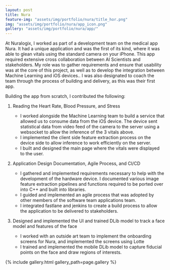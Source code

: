 ```yaml
---
layout: post
title: Nura
feature-img: "assets/img/portfolio/nura/title_hor.png"
img: "assets/img/portfolio/nura/app_icon.png"
gallery: "assets/img/portfolio/nura/app/"
---
```


At Nuralogix, I worked as part of a development team on the medical app Nura. It had a unique application and was the first of its kind, where it was able to glean vitals using the standard camera on your iPhone. This app required extensive cross collaboration between AI Scientists and stakeholders. My role was to gather requirements and ensure that usability was at the core of this project, as well as to develop the integration between Machine Learning and iOS devices.. I was also designated to coach the team through the process of building and delivery, as this was their first app. 

Building the app from scratch, I contributed the following:

1. Reading the Heart Rate, Blood Pressure, and Stress
	+ I worked alongside the Machine Learning team to build a service that allowed us to consume data from the iOS device. The device sent statistical data from video feed of the camera to the server using a websocket to allow the inference of the 3 vitals above. 
	+ I implemented the client side feature extraction process on the device side to allow inference to work efficiently on the server. 
	+ I built and designed the main page where the vitals were displayed to the user.

2. Application Design Documentation, Agile Process, and CI/CD
	+ I gathered and implemented requirements necessary to help with the development of the hardware device. I documented various image feature extraction pipelines and functions required to be ported over into C++ and built into libraries.
	+ I guided and implemented an agile process that was adopted by other members of the software team applications team.
	+ I integrated fastlane and jenkins to create a build process to allow the application to be delivered to stakeholders.

3. Designed and implemented the UI and trained DLib model to track a face model and features of the face
	+ I worked with an outside art team to implement the onboarding screens for Nura, and implemented the screens using Lotte
	+ I trained and implemented the mobile DLib model to capture fiducial points on the face and draw regions of interests.

{% include gallery.html gallery_path=page.gallery %}

